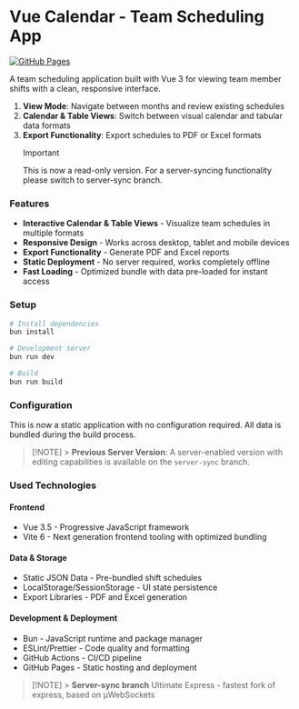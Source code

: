 # Vue Calendar - Team Scheduling App

[![GitHub Pages](https://github.com/puksh/vueCalendar/actions/workflows/buildWebsite.yml/badge.svg)](https://github.com/puksh/vueCalendar/actions/workflows/buildWebsite.yml)

A team scheduling application built with Vue 3 for viewing team member shifts with a clean, responsive interface.

1. **View Mode**: Navigate between months and review existing schedules
2. **Calendar & Table Views**: Switch between visual calendar and tabular data formats
3. **Export Functionality**: Export schedules to PDF or Excel formats
   > [!IMPORTANT]
   > This is now a read-only version. For a server-syncing functionality please switch to server-sync branch.

### Features

- **Interactive Calendar & Table Views** - Visualize team schedules in multiple formats
- **Responsive Design** - Works across desktop, tablet and mobile devices
- **Export Functionality** - Generate PDF and Excel reports
- **Static Deployment** - No server required, works completely offline
- **Fast Loading** - Optimized bundle with data pre-loaded for instant access

### Setup

```sh
# Install dependencies
bun install

# Development server
bun run dev

# Build
bun run build
```

### Configuration

This is now a static application with no configuration required. All data is bundled during the build process.

> [!NOTE] > **Previous Server Version**: A server-enabled version with editing capabilities is available on the `server-sync` branch.

### Used Technologies

#### Frontend

- Vue 3.5 - Progressive JavaScript framework
- Vite 6 - Next generation frontend tooling with optimized bundling

#### Data & Storage

- Static JSON Data - Pre-bundled shift schedules
- LocalStorage/SessionStorage - UI state persistence
- Export Libraries - PDF and Excel generation

#### Development & Deployment

- Bun - JavaScript runtime and package manager
- ESLint/Prettier - Code quality and formatting
- GitHub Actions - CI/CD pipeline
- GitHub Pages - Static hosting and deployment

> [!NOTE] > **Server-sync branch** Ultimate Express - fastest fork of express, based on µWebSockets
